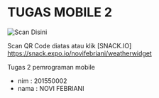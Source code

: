 # TUGAS MOBILE 2
![Scan Disini](https://github.com/novifebriani/weatherwidget/blob/master/novi.png)

Scan QR Code diatas atau klik [SNACK.IO] https://snack.expo.io/novifebriani/weatherwidget

Tugas 2 pemrograman mobile 
- nim  : 201550002
- nama : NOVI FEBRIANI
